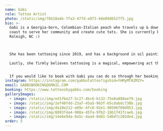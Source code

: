 ```yaml
---
name: Gabi
role: Tattoo Artist
photo: /static/img/78418ade-7fa3-477d-a973-4de09d6527f5.jpg
bio: >-
  Gabi is a Georgia-born, Colombian-Italian peach who travels up & down the east
  coast to serve her community and create cute tats. She is currently based in
  Raleigh, NC :)

  ​

  She has been tattooing since 2019, and has a background in oil painting, art history, and illustration. When she's not tattooing, you can usually find her outside enjoying nature, playing video games, or hanging with her cat babies Bigby & Gustavo.
   
  Lastly, she firmly believes tattooing is a magical, empowering act that must be done with the utmost love and respect. 


  If you would like to book with Gabi you can do so through her booking link. 
instagram: https://instagram.com/gabbutattoo?igshid=YmMyMTA2M2Y=
email: GABBUBOOKING@GMAIL.COM
booking: https://www.tattoosbygabbu.com/booking
galleryImages:
  - image: /static/img/ed1fbe27-5c27-4bc6-b132-75e8a880ae79.jpg
  - image: /static/img/2ef40fdd-23a7-45a5-963f-65cdabdc738b.jpg
  - image: /static/img/da10e212-e09c-4fc0-92e1-90596f09d953.jpg
  - image: /static/img/8893f4a4-908a-45fa-9fb2-1bb1741fcaeb.jpg
  - image: /static/img/14e6e94a-8a5c-4aa4-8dd1-5d6d7c202ded.jpg
order: 5
---
```

